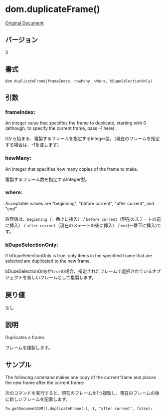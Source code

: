 # dom.duplicateFrame()

[Original Document](http://help.adobe.com/en_US/fireworks/cs/extend/WS5b3ccc516d4fbf351e63e3d1183c94856c-7e0d.html)

## バージョン

3

## 書式

```
dom.duplicateFrame(frameIndex, howMany, where, bDupeSelectionOnly)
```

## 引数

### frameIndex:

An integer value that specifies the frame to duplicate, starting with 0 (although, to specify the current frame, pass –1 here).

0から始まる、複製するフレームを指定するInteger型。（現在のフレームを指定する場合は、-1を渡します）

### howMany:

An integer that specifies how many copies of the frame to make.

複製するフレーム数を指定するInteger型。

### where:

Acceptable values are "beginning", "before current", "after current", and "end". 

許容値は、```beginning```（一番上に挿入） / ```before current```（現在のステートの前に挿入） / ```after current```（現在のステートの後に挿入） / ```end```(一番下に挿入)です。

### bDupeSelectionOnly:

If bDupeSelectionOnly is true, only items in the specified frame that are selected are duplicated to the new frame.

bDupeSelectionOnlyが```true```の場合、指定されたフレームで選択されているオブジェクトを新しいフレームとして複製します。

## 戻り値

なし

## 説明

Duplicates a frame.

フレームを複製します。

## サンプル

The following command makes one copy of the current frame and places the new frame after the current frame:

次のコマンドを実行すると、現在のフレームを1つ複製し、現在のフレームの後に新しいフレームを配置します。

```
fw.getDocumentDOM().duplicateFrame(-1, 1, "after current", false);
```